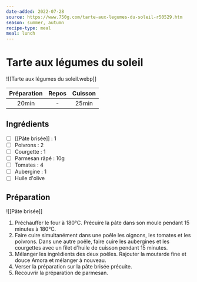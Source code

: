 ```yaml
---
date-added: 2022-07-28
source: https://www.750g.com/tarte-aux-legumes-du-soleil-r50529.htm
season: summer, autumn
recipe-type: meal
meal: lunch
---
```


# Tarte aux légumes du soleil

![[Tarte aux légumes du soleil.webp]]

| Préparation | Repos | Cuisson |
|:-----------:|:-----:|:-------:|
|    20min    |   -   |  25min  |

## Ingrédients

- [ ] [[Pâte brisée]] : 1
- [ ] Poivrons : 2
- [ ] Courgette : 1
- [ ] Parmesan râpé : 10g
- [ ] Tomates : 4
- [ ] Aubergine : 1
- [ ] Huile d'olive

## Préparation

![[Pâte brisée]]

1. Préchauffer le four à 180°C. Précuire la pâte dans son moule pendant 15 minutes à 180°C.
2. Faire cuire simultanément dans une poêle les oignons, les tomates et les poivrons. Dans une autre poêle, faire cuire les aubergines et les courgettes avec un filet d'huile de cuisson pendant 15 minutes.
3. Mélanger les ingrédients des deux poêles. Rajouter la moutarde fine et douce Amora et mélanger à nouveau.
4. Verser la préparation sur la pâte brisée précuite.
5. Recouvrir la préparation de parmesan.
